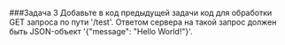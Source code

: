 ﻿###Задача 3
Добавьте в код предыдущей задачи код для обработки GET запроса по пути '/test'. Ответом сервера на такой запрос должен быть JSON-объект '{"message": "Hello World!"}'.